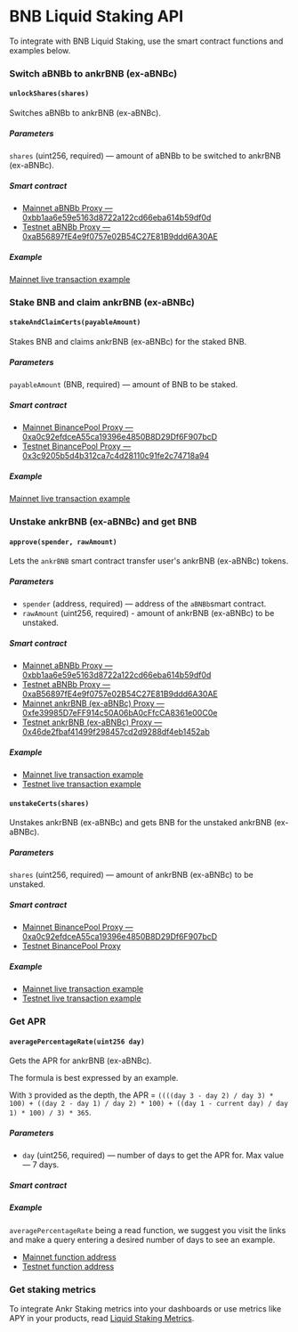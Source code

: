 # BNB Liquid Staking API

To integrate with BNB Liquid Staking, use the smart contract functions and examples below.

### Switch aBNBb to ankrBNB (ex-aBNBc)

#### `unlockShares(shares)`
 
Switches aBNBb to ankrBNB (ex-aBNBc). 

##### Parameters 

`shares` (uint256, required) — amount of aBNBb to be switched to ankrBNB (ex-aBNBc). 

##### Smart contract

* [Mainnet aBNBb Proxy — 0xbb1aa6e59e5163d8722a122cd66eba614b59df0d](https://bscscan.com/address/0xbb1aa6e59e5163d8722a122cd66eba614b59df0d)
* [Testnet aBNBb Proxy — 0xaB56897fE4e9f0757e02B54C27E81B9ddd6A30AE](https://testnet.bscscan.com/token/0xaB56897fE4e9f0757e02B54C27E81B9ddd6A30AE) 

##### Example

[Mainnet live transaction example](https://bscscan.com/tx/0x17d3db497c5ad42bbd3b5133c752f3028d79e16632319e6a2d490905357f31c4)

### Stake BNB and claim ankrBNB (ex-aBNBc)

#### `stakeAndClaimCerts(payableAmount)`
 
Stakes BNB and claims ankrBNB (ex-aBNBc) for the staked BNB. 

##### Parameters

`payableAmount` (BNB, required) — amount of BNB to be staked.

##### Smart contract

* [Mainnet BinancePool Proxy — 0xa0c92efdceA55ca19396e4850B8D29Df6F907bcD](https://bscscan.com/address/0xa0c92efdceA55ca19396e4850B8D29Df6F907bcD#writeProxyContract)
* [Testnet BinancePool Proxy — 0x3c9205b5d4b312ca7c4d28110c91fe2c74718a94](https://testnet.bscscan.com/address/0x3c9205b5d4b312ca7c4d28110c91fe2c74718a94)

##### Example

[Mainnet live transaction example](https://bscscan.com/tx/0xd8378256021c2a0928b9f13865dc2e6ed9f47a963805aa683930f1722a0b9424)

### Unstake ankrBNB (ex-aBNBc) and get BNB

#### `approve(spender, rawAmount)`

Lets the `ankrBNB` smart contract transfer user's ankrBNB (ex-aBNBc) tokens.

##### Parameters

* `spender` (address, required) — address of the `aBNBb`smart contract.
* `rawAmount` (uint256, required) - amount of ankrBNB (ex-aBNBc) to be unstaked.

##### Smart contract

* [Mainnet aBNBb Proxy — 0xbb1aa6e59e5163d8722a122cd66eba614b59df0d](https://bscscan.com/token/0xbb1aa6e59e5163d8722a122cd66eba614b59df0d)
* [Testnet aBNBb Proxy — 0xaB56897fE4e9f0757e02B54C27E81B9ddd6A30AE](https://testnet.bscscan.com/token/0xaB56897fE4e9f0757e02B54C27E81B9ddd6A30AE)
* [Mainnet ankrBNB (ex-aBNBc) Proxy — 0xfe39985D7eFF914c50A06bA0cFfcCA8361e00C0e](https://bscscan.com/address/0xfe39985D7eFF914c50A06bA0cFfcCA8361e00C0e)
* [Testnet ankrBNB (ex-aBNBc) Proxy — 0x46de2fbaf41499f298457cd2d9288df4eb1452ab](https://testnet.bscscan.com/token/0x46de2fbaf41499f298457cd2d9288df4eb1452ab)

##### Example

* [Mainnet live transaction example](https://bscscan.com/tx/0xd47702732f82703f3fef3c6f73b872faf39cf60715843871c93c786eb57627ab)
* [Testnet live transaction example](https://testnet.bscscan.com/tx/0xe84279ab822beeeb744079e305fd554dcb0c7d5827b9a2f0d78e3d0bd2b6de97)

#### `unstakeCerts(shares)`

Unstakes ankrBNB (ex-aBNBc) and gets BNB for the unstaked ankrBNB (ex-aBNBc).

##### Parameters
`shares` (uint256, required) — amount of ankrBNB (ex-aBNBc) to be unstaked.

##### Smart contract
* [Mainnet BinancePool Proxy — 0xa0c92efdceA55ca19396e4850B8D29Df6F907bcD](https://bscscan.com/address/0xa0c92efdceA55ca19396e4850B8D29Df6F907bcD#writeProxyContract)
* [Testnet BinancePool Proxy](https://testnet.bscscan.com/address/0x3c9205b5d4b312ca7c4d28110c91fe2c74718a94)

##### Example

* [Mainnet live transaction example](https://bscscan.com/tx/0x5c610a2569f06592c82b5b239c23b37a2ecee6115d899024b0a7bdebb02f392e)
* [Testnet live transaction example](https://testnet.bscscan.com/tx/0x71f95dfcfe5543777ada8900551585c124bcbbd5a52ec76d930c957e7227515f)


### Get APR

#### `averagePercentageRate(uint256 day)`

Gets the APR for ankrBNB (ex-aBNBc). 

The formula is best expressed by an example. 

With `3` provided as the depth, the APR = `((((day 3 - day 2) / day 3) * 100) + ((day 2 - day 1) / day 2) * 100) + ((day 1 - current day) / day 1) * 100) / 3) * 365`.

##### Parameters

* `day` (uint256, required) — number of days to get the APR for. Max value — 7 days.

##### Smart contract

##### Example

`averagePercentageRate` being a read function, we suggest you visit the links and make a query entering a desired number of days to see an example. 
* [Mainnet function address](https://bscscan.com/readContract?m=normal&a=0xbb1aa6e59e5163d8722a122cd66eba614b59df0d&v=0xc6c4e1ca42904efce3bec150329ff637ff2b0fea#readCollapse2)
* [Testnet function address](https://testnet.bscscan.com/readContract?m=normal&a=0xaB56897fE4e9f0757e02B54C27E81B9ddd6A30AE&v=0xe94147b33a757fdf8a878bfd80562b08c954f6f9#readCollapse2)


### Get staking metrics

To integrate Ankr Staking metrics into your dashboards or use metrics like APY in your products, read [Liquid Staking Metrics](/staking/for-integrators/restful-api/staking-metrics/).




